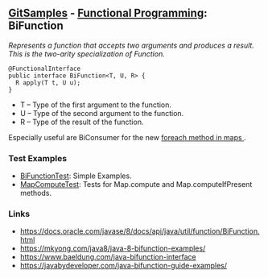 ## [GitSamples](/../../tree/master) - [Functional Programming](/../../tree/java-8/test/samples/functional): BiFunction
<cite>Represents a function that accepts two arguments and produces a result. This is the two-arity specialization of Function. </cite>

    @FunctionalInterface
    public interface BiFunction<T, U, R> {
      R apply(T t, U u);
    }

* T – Type of the first argument to the function.
* U – Type of the second argument to the function.
* R – Type of the result of the function.

Especially useful are BiConsumer for the new [foreach method in maps    ](MapForeachTest.java).

### Test Examples
* [BiFunctionTest](BiFunctionTest): Simple Examples.
* [MapComputeTest](MapComputeTest.java): Tests for Map.compute and Map.computeIfPresent methods.

### Links
* https://docs.oracle.com/javase/8/docs/api/java/util/function/BiFunction.html
* https://mkyong.com/java8/java-8-bifunction-examples/
* https://www.baeldung.com/java-bifunction-interface
* https://javabydeveloper.com/java-bifunction-guide-examples/
